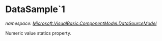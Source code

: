 ﻿# DataSample`1
_namespace: [Microsoft.VisualBasic.ComponentModel.DataSourceModel](./index.md)_

Numeric value statics property.




